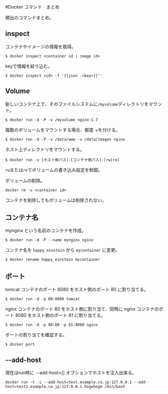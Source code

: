 #Docker コマンド　まとめ

頻出のコマンドまとめ。

## inspect

コンテナやイメージの情報を取得。

```
$ docker inspect <container id | image id>
```

keyで情報を絞り込む。

``` 
$ docker inspect <id> -f '{{json .<key>}}''
```


## Volume


新しいコンテナ上で、そのファイルシステムに`/myvolume`ディレクトリをマウント。

```
$ docker run -d -P -v /myvolume nginx:1.7 
```

複数のボリュームをマウントする場合、都度`-v`を付ける。

```
$ docker run -d -P -v /data/www -v /data/images nginx
```

ホスト上ディレクトリをマウントする。
```
$ docker run -v [ホスト側パス]:[コンテナ側パス]:[rw|ro]
```
`rw`または`ro`でボリュームの書き込み設定を制御。

ボリュームの削除。

```
docker rm -v <container id>
```
コンテナを削除してもボリュームは削除されない。

## コンテナ名

mynginx という名前のコンテナを作成。

```
$ docker run -d -P --name mynginx nginx
```

コンテナ名を `happy_einstein` から `mycontainer` に変更。

```
$ docker rename happy_einstein mycontainer
```

## ポート

tomcat コンテナのポート 8080 をホスト側のポート 80 に割り当てる。

```
$ docker run -d -p 80:8080 tomcat
```

nginx コンテナのポート 80 をホスト側に割り当て、同時に nginx コンテナのポート 8080 をホスト側のポート 81 に割り当てる。

```
$ docker run -d -p 80:80 -p 81:8080 nginx
```

ポートの割り当てを確認する。

```
$ docker port
```

## --add-host

現在はrun時に --add-host=[] オプションでホストを注入出来る。

```
docker run -t -i --add-host=test.example.co.jp:127.0.0.1 --add-host=test2.example.co.jp:127.0.0.1 hogehoge /bin/bash
```


